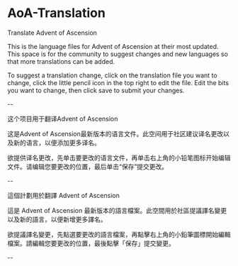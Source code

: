 # AoA-Translation
Translate Advent of Ascension

This is the language files for Advent of Ascension at their most updated.
This space is for the community to suggest changes and new languages so that more translations can be added.

To suggest a translation change, click on the translation file you want to change, click the little pencil icon in the top right to edit the file.
Edit the bits you want to change, then click save to submit your changes.

--

这个项目用于翻译Advent of Ascension

这是Advent of Ascension最新版本的语言文件。此空间用于社区建议译名更改以及新的语言，以便添加更多译名。

欲提供译名更改，先单击要更改的语言文件，再单击右上角的小铅笔图标开始编辑文件。请编辑您要更改的位置，最后单击“保存”提交更改。

--

這個計劃用於翻譯 Advent of Ascension

這是 Advent of Ascension 最新版本的語言檔案。此空間用於社區提議譯名變更以及新的語言，以便新增更多譯名。

欲提議譯名變更，先點選要更改的語言檔案，再點擊右上角的小鉛筆圖標開始編輯檔案。請編輯您要更改的位置，最後點擊「保存」提交變更。

--
